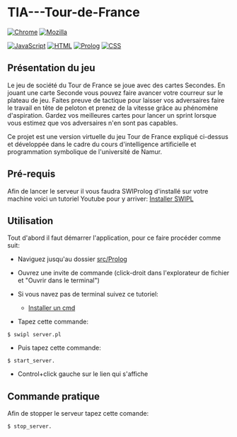 # TIA---Tour-de-France

[![Chrome](https://img.shields.io/badge/Chrome-compatible-purple?&logo=GoogleChrome&logoColor=darkgrey)](https://www.google.com/chrome/)
[![Mozilla](https://img.shields.io/badge/Mozilla-compatible-purple?&logo=FirefoxBrowser&logoColor=darkgrey)](https://www.mozilla.org/en-US/firefox/new/)

[![JavaScript](https://img.shields.io/badge/JavaScript-1.5-yellow?&logo=javascript&logoColor=darkgrey)](https://developer.mozilla.org/en-US/docs/Web/JavaScript/Guide)
[![HTML](https://img.shields.io/badge/HTML-5.0-orange?&logo=HTML5&logoColor=darkgrey)](https://html5.org/?lang=en)
[![Prolog](https://img.shields.io/badge/SWIProlog-9.0.4-brown?&logo=Prolog&logoColor=darkgrey)](https://www.swi-prolog.org/)
[![CSS](https://img.shields.io/badge/CSS-3.0-purple?&logo=CSS3&logoColor=darkgrey)](https://www.w3.org/Style/CSS/)

## Présentation du jeu

Le jeu de société du Tour de France se joue avec des cartes Secondes. En jouant une carte Seconde vous pouvez faire avancer votre courreur sur le plateau de jeu. Faites preuve de tactique pour laisser vos adversaires faire le travail en tête de peloton et prenez de la vitesse grâce au phénomène d'aspiration. Gardez vos meilleures cartes pour lancer un sprint lorsque vous estimez que vos adversaires n'en sont pas capables.

Ce projet est une version virtuelle du jeu Tour de France expliqué ci-dessus et développée dans le cadre du cours d'intelligence artificielle et programmation symbolique de l'université de Namur.

## Pré-requis

Afin de lancer le serveur il vous faudra SWIProlog d'installé sur votre machine voici un tutoriel Youtube pour y arriver:
[Installer SWIPL](https://youtu.be/ujzjNFpsWfQ)

## Utilisation

Tout d'abord il faut démarrer l'application, pour ce faire procéder comme suit:

- Naviguez jusqu'au dossier [src/Prolog](https://github.com/Gaschrod/TIA---Tour-de-France/tree/main/src/Prolog)
- Ouvrez une invite de commande (click-droit dans l'explorateur de fichier et "Ouvrir dans le terminal")
- Si vous navez pas de terminal suivez ce tutoriel:

  - [Installer un cmd](https://learn.microsoft.com/en-us/windows/terminal/install)

- Tapez cette commande:

```
$ swipl server.pl
```

- Puis tapez cette commande:

```
$ start_server.
```

- Control+click gauche sur le lien qui s'affiche

## Commande pratique

Afin de stopper le serveur tapez cette comande:

```
$ stop_server.
```
